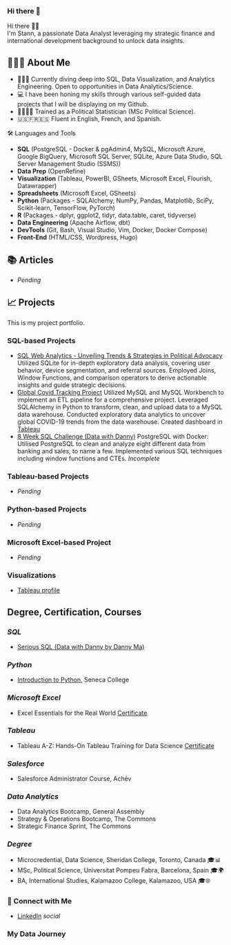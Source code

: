 ### Hi there 👋

Hi there 👋🏽  
I'm Stann, a passionate Data Analyst leveraging my strategic finance and international development background to unlock data insights.

## 🙋🏽‍♂️ About Me  
- 👨🏽‍💻 Currently diving deep into SQL, Data Visualization, and Analytics Engineering. Open to opportunities in Data Analytics/Science.  
- 💻 I have been honing my skills through various self-guided data projects that I will be displaying on my Github.  
- 🧑🏽‍🔬🥼 Trained as a Political Statistician (MSc Political Science).
- 🇺🇸🇫🇷🇪🇸 Fluent in English, French, and Spanish.

🛠️ Languages and Tools  
- **SQL** (PostgreSQL - Docker & pgAdmin4, MySQL, Microsoft Azure, Google BigQuery, Microsoft SQL Server, SQLite, Azure Data Studio, SQL Server Management Studio (SSMS))
- **Data Prep** (OpenRefine)
- **Visualization** (Tableau, PowerBI, GSheets, Microsoft Excel, Flourish, Datawrapper)  
- **Spreadsheets** (Microsoft Excel, GSheets)
- **Python** (Packages - SQLAlchemy, NumPy, Pandas, Matplotlib, SciPy, Scikit-learn, TensorFlow, PyTorch)
- **R** (Packages - dplyr, ggplot2, tidyr, data.table, caret, tidyverse) 
- **Data Engineering** (Apache Airflow, dbt)
- **DevTools** (Git, Bash, Visual Studio, Vim, Docker, Docker Compose)
- **Front-End** (HTML/CSS, Wordpress, Hugo)

## 📚 Articles
- *Pending*

## 📈 Projects
This is my project portfolio.

### SQL-based Projects
- [SQL Web Analytics - Unveiling Trends & Strategies in Political Advocacy](https://github.com/k10sj02/web-analytics-sql) Utilized SQLite for in-depth exploratory data analysis, covering user behavior, device segmentation, and referral sources. Employed Joins, Window Functions, and comparison operators to derive actionable insights and guide strategic decisions.
- [Global Covid Tracking Project](https://github.com/k10sj02/covid-tracking-project-sql) Utilized MySQL and MySQL Workbench to implement an ETL pipeline for a comprehensive project. Leveraged SQLAlchemy in Python to transform, clean, and upload data to a MySQL data warehouse. Conducted exploratory data analytics to uncover global COVID-19 trends from the data warehouse. Created dashboard in [Tableau](https://public.tableau.com/app/profile/stann6239/viz/covid-tracking-global/COVID-Dashboard)
- [8 Week SQL Challenge (Data with Danny)](https://https://github.com/k10sj02/serious-sql) PostgreSQL with Docker: Utilised PostgreSQL to clean and analyze eight different data from banking and sales, to name a few. Implemented various SQL techniques including window functions and CTEs. *Incomplete*

### Tableau-based Projects
- *Pending*

### Python-based Projects
- *Pending*

### Microsoft Excel-based Project
- *Pending*

### Visualizations
- [Tableau profile](https://public.tableau.com/app/profile/stann6239)

## Degree, Certification, Courses

### *SQL*
- [Serious SQL (Data with Danny by Danny Ma)](https://www.datawithdanny.com/courses/serious-sql)

### *Python*
- [Introduction to Python](https://www.senecapolytechnic.ca/ce/classes/PRO675.html), Seneca College

### *Microsoft Excel*
- Excel Essentials for the Real World [Certificate](https://www.udemy.com/certificate/UC-2e8681d1-0822-4a29-9227-687c8fb72d0c/)

### *Tableau*
- Tableau A-Z: Hands-On Tableau Training for Data Science [Certificate](https://www.udemy.com/certificate/UC-14fe96cd-1b72-4d5a-a1c4-bdde30c3d06b/)

### *Salesforce*
- Salesforce Administrator Course, Achēv 

### *Data Analytics*
- Data Analytics Bootcamp, General Assembly
- Strategy & Operations Bootcamp, The Commons
- Strategic Finance Sprint, The Commons 

### *Degree*
- Microcredential, Data Science, Sheridan College, Toronto, Canada 🎓📊
- MSc, Political Science, Universitat Pompeu Fabra, Barcelona, Spain 🎓🌍
- BA, International Studies, Kalamazoo College, Kalamazoo, USA 🎓🌐

### 🤝 Connect with Me
- [LinkedIn](https://linkedin.com/in/stannomarjones) *social*

### My Data Journey

